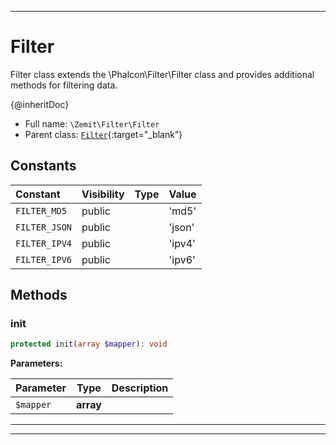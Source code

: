 ***

# Filter

Filter class extends the \Phalcon\Filter\Filter class and provides additional methods for filtering data.

{@inheritDoc}

* Full name: `\Zemit\Filter\Filter`
* Parent class: [`Filter`](https://docs.phalcon.io/latest/api/){:target="_blank"}


## Constants

| Constant | Visibility | Type | Value |
|:---------|:-----------|:-----|:------|
|`FILTER_MD5`|public| |'md5'|
|`FILTER_JSON`|public| |'json'|
|`FILTER_IPV4`|public| |'ipv4'|
|`FILTER_IPV6`|public| |'ipv6'|


## Methods


### init



```php
protected init(array $mapper): void
```








**Parameters:**

| Parameter | Type | Description |
|-----------|------|-------------|
| `$mapper` | **array** |  |





***


***
